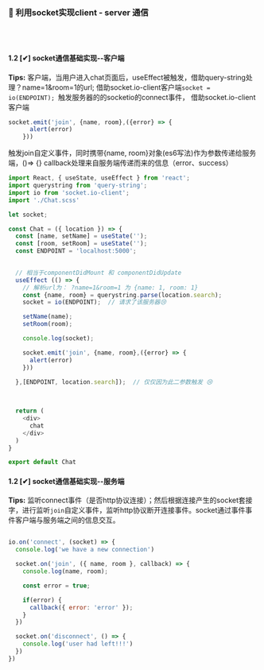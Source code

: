 ### 👀 利用socket实现client - server 通信 
<br > <br >

#### 1.2 [✔] socket通信基础实现--客户端
**Tips:** 客户端，当用户进入chat页面后，useEffect被触发，借助query-string处理？name=1&room=1的url;
借助socket.io-client客户端`socket = io(ENDPOINT); `触发服务器的的socketio的connect事件，
借助socket.io-client客户端
```javascript
socket.emit('join', {name, room},({error} => {
      alert(error)
    }))
```
触发join自定义事件，同时携带{name, room}对象(es6写法)作为参数传递给服务端，()=> {} callback处理来自服务端传递而来的信息（error、success）

```JavaScript
import React, { useState, useEffect } from 'react';
import querystring from 'query-string';
import io from 'socket.io-client';
import './Chat.scss'

let socket;

const Chat = ({ location }) => {
  const [name, setName] = useState('');
  const [room, setRoom] = useState('');
  const ENDPOINT = 'localhost:5000';
  

  // 相当于componentDidMount 和 componentDidUpdate 
  useEffect (() => {
    // 解析url为： ?name=1&room=1 为 {name: 1, room: 1}
    const {name, room} = querystring.parse(location.search);
    socket = io(ENDPOINT);  // 请求了该服务器😢

    setName(name);
    setRoom(room);

    console.log(socket);

    socket.emit('join', {name, room},({error} => {
      alert(error)
    }))
    
  },[ENDPOINT, location.search]);  // 仅仅因为此二参数触发 😢


  
  return (
    <div>
      chat
    </div>
  )
}

export default Chat

```
#### 1.2 [✔] socket通信基础实现--服务端
**Tips:** 监听connect事件（是否http协议连接）；然后根据连接产生的socket套接字，进行监听`join`自定义事件，监听http协议断开连接事件。socket通过事件事件客户端与服务端之间的信息交互。
```javascript

io.on('connect', (socket) => {
  console.log('we have a new connection')

  socket.on('join', ({ name, room }, callback) => {
    console.log(name, room);

    const error = true; 

    if(error) {
      callback({ error: 'error' });
    }
  })

  socket.on('disconnect', () => {
    console.log('user had left!!!')
  })
})
```